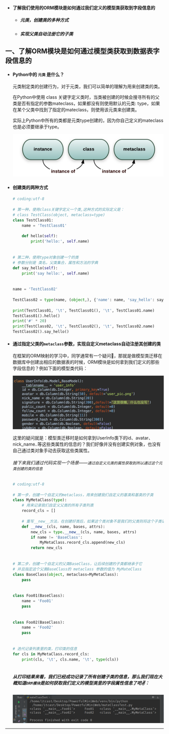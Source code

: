 - #### 了解我们使用的ORM模块是如何通过我们定义的模型类获取到字段信息的

  - ##### 元类，创建类的多种方式

  - ##### 实现父类自动注册它的子类

## 一、了解ORM模块是如何通过模型类获取到数据表字段信息的

- #### Python中的 `元类` 是什么？

  元类制定类的创建行为，对于元类，我们可以简单的理解为用来创建类的类。

  在Python中使用 class 关键字定义类时，当类被创建的时候会搜寻所有的父类是否有指定的参数mateclass，如果都没有则使用默认的元类:  type，如果在某个父类中找到了指定的mateclass，则使用该元类来创建类。

  实际上Python中所有的类都是元类type创建的，因为你自己定义的mateclass也是必须要继承于type。

  ![image-20180728094941376](./media/work-miniFrame-images/image-20180728094941376.png)

- #### 创建类的两种方式

  ```python
  # coding:utf-8
  
  # 第一种，使用class关键字定义一个类,这种方式的实际定义是：
  # class TestClass(object, metaclass=type)
  class TestClass01:
      name = 'TestClass01'
  
      def hello(self):
          print('hello:', self.name)
  
  
  # 第二种，使用type对象创建一个的类
  # 参数分别是 类名，父类集合，属性和方法的字典
  def say_hello(self):
      print('say hello:', self.name)
  
  
  name = 'TestClass02'
  
  TestClass02 = type(name, (object,), {'name': name, 'say_hello': say_hello})
  
  print(TestClass01, '\t', TestClass01(), '\t', TestClass01.name)
  TestClass01().hello()
  print('#' * 20)
  print(TestClass02, '\t', TestClass02(), '\t', TestClass02.name)
  TestClass02().say_hello()
  
  ```

- #### 通过指定父类的`metaclass`参数，实现自定义metaclass自动注册其创建的类

  在框架的ORM映射的学习中，同学通常有一个疑问🤔️，那就是做模型类迁移在数据库中创建出相应的数据表的时候，ORM模块是如何拿到我们定义的那些字段信息的？例如下面的模型类代码：

  ![image-20180728112553040](./media/work-miniFrame-images/image-20180728112553040.png)

  这里的疑问就是：模型类迁移时是如何拿到UserInfo类下的id、avatar、nick_name..等这些类属性的信息的？我们好像并没有创建实例对象，也没有自己通过类对象手动去获取这些类属性。

  ###### 接下来我们通过代码实现一个场景——`通过自定义元类的属性获取到所以通过这个元类创建的类的信息`

  ```python
  # coding:utf-8
  
  # 第一步，创建一个自定义的metaclass，用来创建我们自定义的基类和基类的子类
  class MyMetaClass(type):
      # 用来记录我们自定义父类的所有子类列表
      record_cls = []
  
      # 重写__new__方法，在创建好类后，如果这个类对象不是我们的父类则将这个子类记录下来
      def __new__(cls, name, bases, attrs):
          new_cls = type.__new__(cls, name, bases, attrs)
          if name != 'BaseClass':
              MyMetaClass.record_cls.append(new_cls)
          return new_cls
  
  
  # 第二步，创建一个自定义的父类BaseClass，让后续创建的子类都继承于它
  # 并且指定这个父类BaseClass的 metaclass 参数的值为 MyMateClass
  class BaseClass(object, metaclass=MyMetaClass):
      pass
  
  
  class Foo01(BaseClass):
      name = 'Foo01'
      pass
  
  
  class Foo02(BaseClass):
      name = 'Foo02'
      pass
  
  
  # 迭代记录列表里的类，打印类的信息
  for cls in MyMetaClass.record_cls:
      print(cls, '\t', cls.name, '\t', type(cls))
      
  ```

  ##### 从打印结果来看，我们已经成功记录了所有创建子类的信息，那么我们现在大概知道`ORM模块`是如何获取我们定义的模型类里的字段属性信息了吧✌️：

  ![image-20180728151253393](./media/work-miniFrame-images/image-20180728151253393.png)

------

